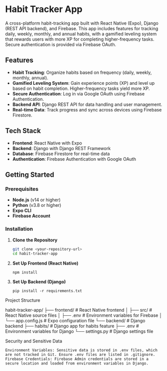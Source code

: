 # Habit Tracker App

A cross-platform habit-tracking app built with React Native (Expo), Django (REST API backend), and Firebase. This app includes features for tracking daily, weekly, monthly, and annual habits, with a gamified leveling system that rewards users with more XP for completing higher-frequency tasks. Secure authentication is provided via Firebase OAuth.

## Features

- **Habit Tracking**: Organize habits based on frequency (daily, weekly, monthly, annual).
- **Gamified Leveling System**: Gain experience points (XP) and level up based on habit completion. Higher-frequency tasks yield more XP.
- **Secure Authentication**: Log in via Google OAuth using Firebase Authentication.
- **Backend API**: Django REST API for data handling and user management.
- **Real-time Data**: Track progress and sync across devices using Firebase Firestore.

## Tech Stack

- **Frontend**: React Native with Expo
- **Backend**: Django with Django REST Framework
- **Database**: Firebase Firestore for real-time data
- **Authentication**: Firebase Authentication with Google OAuth

## Getting Started

### Prerequisites

- **Node.js** (v14 or higher)
- **Python** (v3.8 or higher)
- **Expo CLI**
- **Firebase Account**

### Installation

1. **Clone the Repository**
   ```bash
   git clone <your-repository-url>
   cd habit-tracker-app

2. **Set Up Frontend (React Native)**
   ```cd frontend
   npm install

3. **Set Up Backend (Django)**
   ```cd ../backend
   pip install -r requirements.txt

Project Structure

habit-tracker-app/
├── frontend/                 # React Native frontend
│   ├── src/                  # React Native source files
│   ├── .env                  # Environment variables for Firebase
│   └── app.config.js         # Expo configuration file
└── backend/                  # Django backend
    ├── habits/               # Django app for habits feature
    ├── .env                  # Environment variables for Django
    └── settings.py           # Django settings file

Security and Sensitive Data

    Environment Variables: Sensitive data is stored in .env files, which are not tracked in Git. Ensure .env files are listed in .gitignore.
    Firebase Credentials: Firebase Admin credentials are stored in a secure location and loaded from environment variables in Django.